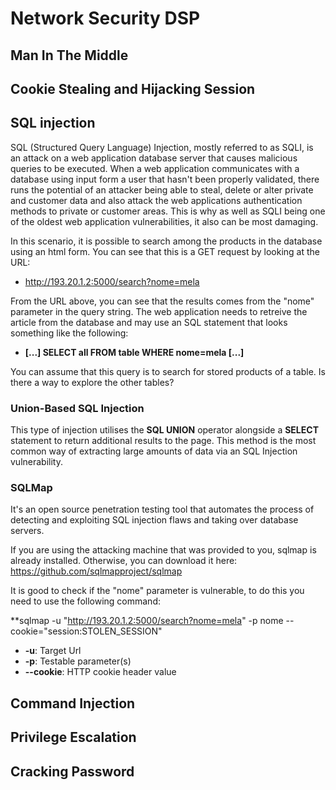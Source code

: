 # Network Security DSP

## Man In The Middle

## Cookie Stealing and Hijacking Session

## SQL injection

SQL (Structured Query Language) Injection, mostly referred to as SQLI, is an attack on a web application database server that causes malicious queries to be executed. When a web application communicates with a database using input form a user that hasn't been properly validated, there runs the potential of an attacker being able to steal, delete or alter private and customer data and also attack the web applications authentication methods to private or customer areas.
This is why as well as SQLI being one of the oldest web application vulnerabilities, it also can be most damaging.

In this scenario, it is possible to search among the products in the database using an html form. You can see that this is a GET request by looking at the URL:

* http://193.20.1.2:5000/search?nome=mela

From the URL above, you can see that the results comes from the "nome" parameter in the query string. The web application needs to retreive the article from the database and may use an SQL statement that looks something like the following:
* **[...] SELECT all FROM table WHERE nome=mela [...]**

You can assume that this query is to search for stored products of a table. Is there a way to explore the other tables?

### Union-Based SQL Injection

This type of injection utilises the **SQL UNION** operator alongside a **SELECT** statement to return additional results to the page. This method is the most common way of extracting large amounts of data via an SQL Injection vulnerability.

### SQLMap

It's an open source penetration testing tool that automates the process of detecting and exploiting SQL injection flaws and taking over database servers.

If you are using the attacking machine that was provided to you, sqlmap is already installed. Otherwise, you can download it here: https://github.com/sqlmapproject/sqlmap

It is good to check if the "nome" parameter is vulnerable, to do this you need to use the following command:

**sqlmap -u "http://193.20.1.2:5000/search?nome=mela" -p nome --cookie="session:STOLEN_SESSION"
* **-u**: Target Url
* **-p**: Testable parameter(s)
* **--cookie**: HTTP cookie header value

## Command Injection

## Privilege Escalation

## Cracking Password
